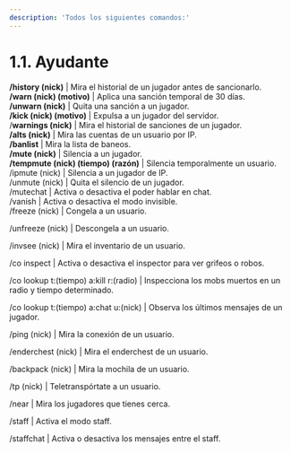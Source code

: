 ```yaml
---
description: 'Todos los siguientes comandos:'
---
```


# 1.1. Ayudante

**/history (nick)** | Mira el historial de un jugador antes de sancionarlo.\
**/warn (nick) (motivo)** | Aplica una sanción temporal de 30 días.\
**/unwarn (nick)** | Quita una sanción a un jugador.\
**/kick (nick) (motivo)** | Expulsa a un jugador del servidor.\
/**warnings (nick)** | Mira el historial de sanciones de un jugador.\
**/alts (nick)** | Mira las cuentas de un usuario por IP.\
**/banlist** | Mira la lista de baneos.\
**/mute (nick)** | Silencia a un jugador. \
**/tempmute (nick) (tiempo) (razón)** | Silencia temporalmente un usuario.\
/ipmute (nick) | Silencia a un jugador de IP. \
/unmute (nick) | Quita el silencio de un jugador. \
/mutechat | Activa o desactiva el poder hablar en chat. \
/vanish | Activa o desactiva el modo invisible. \
/freeze (nick) | Congela a un usuario.&#x20;

/unfreeze (nick) | Descongela a un usuario.&#x20;

/invsee (nick) | Mira el inventario de un usuario.&#x20;

/co inspect | Activa o desactiva el inspector para ver grifeos o robos.&#x20;

/co lookup t:(tiempo) a:kill r:(radio) | Inspecciona los mobs muertos en un radio y tiempo determinado.&#x20;

/co lookup t:(tiempo) a:chat u:(nick) | Observa los últimos mensajes de un jugador.

/ping (nick) | Mira la conexión de un usuario.&#x20;

/enderchest (nick) | Mira el enderchest de un usuario.&#x20;

/backpack (nick) | Mira la mochila de un usuario.&#x20;

/tp (nick) | Teletranspórtate a un usuario.&#x20;

/near | Mira los jugadores que tienes cerca.&#x20;

/staff | Activa el modo staff.&#x20;

/staffchat | Activa o desactiva los mensajes entre el staff.
